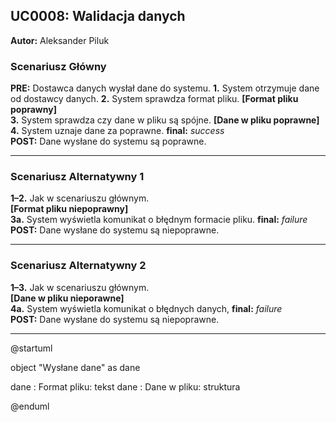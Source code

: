 ## UC0008: Walidacja danych

**Autor:** Aleksander Piluk

### **Scenariusz Główny**

**PRE:** Dostawca danych wysłał dane do systemu.
**1.** System otrzymuje dane od dostawcy danych.
**2.** System sprawdza format pliku.
**[Format pliku poprawny]**  
**3.** System sprawdza czy dane w pliku są spójne.
**[Dane w pliku poprawne]**  
**4.** System uznaje dane za poprawne.
**final:** *success*  
**POST:** Dane wysłane do systemu są poprawne.

---

### **Scenariusz Alternatywny 1**

**1–2.** Jak w scenariuszu głównym.  
**[Format pliku niepoprawny]**  
**3a.** System wyświetla komunikat o błędnym formacie pliku.
**final:** *failure*  
**POST:** Dane wysłane do systemu są niepoprawne.

---

### **Scenariusz Alternatywny 2**
**1–3.** Jak w scenariuszu głównym.    
**[Dane w pliku nieporawne]**  
**4a.** System wyświetla komunikat o błędnych danych,
**final:** *failure*    
**POST:** Dane wysłane do systemu są niepoprawne.

---
@startuml

object "Wysłane dane" as dane

dane : Format pliku: tekst
dane : Dane w pliku: struktura

@enduml
